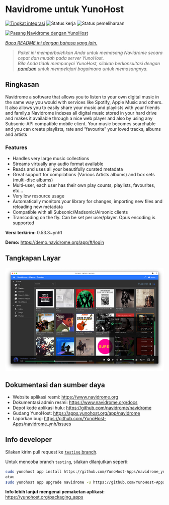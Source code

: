 <!--
N.B.: README ini dibuat secara otomatis oleh <https://github.com/YunoHost/apps/tree/master/tools/readme_generator>
Ini TIDAK boleh diedit dengan tangan.
-->

# Navidrome untuk YunoHost

[![Tingkat integrasi](https://apps.yunohost.org/badge/integration/navidrome)](https://ci-apps.yunohost.org/ci/apps/navidrome/)
![Status kerja](https://apps.yunohost.org/badge/state/navidrome)
![Status pemeliharaan](https://apps.yunohost.org/badge/maintained/navidrome)

[![Pasang Navidrome dengan YunoHost](https://install-app.yunohost.org/install-with-yunohost.svg)](https://install-app.yunohost.org/?app=navidrome)

*[Baca README ini dengan bahasa yang lain.](./ALL_README.md)*

> *Paket ini memperbolehkan Anda untuk memasang Navidrome secara cepat dan mudah pada server YunoHost.*  
> *Bila Anda tidak mempunyai YunoHost, silakan berkonsultasi dengan [panduan](https://yunohost.org/install) untuk mempelajari bagaimana untuk memasangnya.*

## Ringkasan

Navidrome a software that allows you to listen to your own digital music in the same way you would with services like Spotify, Apple Music and others. It also allows you to easily share your music and playlists with your friends and family.s
Navidrome indexes all digital music stored in your hard drive and makes it available through a nice web player and also by using any Subsonic-API compatible mobile client. Your music becomes searchable and you can create playlists, rate and “favourite” your loved tracks, albums and artists

### Features

- Handles very large music collections
- Streams virtually any audio format available
- Reads and uses all your beautifully curated metadata
- Great support for compilations (Various Artists albums) and box sets (multi-disc albums)
- Multi-user, each user has their own play counts, playlists, favourites, etc...
- Very low resource usage
- Automatically monitors your library for changes, importing new files and reloading new metadata
- Compatible with all Subsonic/Madsonic/Airsonic clients
- Transcoding on the fly. Can be set per user/player. Opus encoding is supported


**Versi terkirim:** 0.53.3~ynh1

**Demo:** <https://demo.navidrome.org/app/#/login>

## Tangkapan Layar

![Tangkapan Layar pada Navidrome](./doc/screenshots/ss-desktop-player.png)

## Dokumentasi dan sumber daya

- Website aplikasi resmi: <https://www.navidrome.org>
- Dokumentasi admin resmi: <https://www.navidrome.org/docs>
- Depot kode aplikasi hulu: <https://github.com/navidrome/navidrome>
- Gudang YunoHost: <https://apps.yunohost.org/app/navidrome>
- Laporkan bug: <https://github.com/YunoHost-Apps/navidrome_ynh/issues>

## Info developer

Silakan kirim pull request ke [`testing` branch](https://github.com/YunoHost-Apps/navidrome_ynh/tree/testing).

Untuk mencoba branch `testing`, silakan dilanjutkan seperti:

```bash
sudo yunohost app install https://github.com/YunoHost-Apps/navidrome_ynh/tree/testing --debug
atau
sudo yunohost app upgrade navidrome -u https://github.com/YunoHost-Apps/navidrome_ynh/tree/testing --debug
```

**Info lebih lanjut mengenai pemaketan aplikasi:** <https://yunohost.org/packaging_apps>
